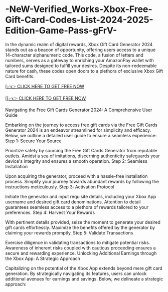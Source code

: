 # -NeW-Verified_Works-Xbox-Free-Gift-Card-Codes-List-2024-2025-Edition-Game-Pass-gFrV-
In the dynamic realm of digital rewards, Xbox Gift Card Generator 2024 stands out as a beacon of opportunity, offering users access to a unique 14-character alphanumeric code. This code, a fusion of letters and numbers, serves as a gateway to enriching your AmazonPay wallet with tailored sums designed to fulfill your desires. Despite its non-redeemable nature for cash, these codes open doors to a plethora of exclusive Xbox Gift Card benefits.

[[✅👉 CLICK HERE TO GET FREE NOW](https://appbitly.com/VwBza)

[[[✅👉 CLICK HERE TO GET FREE NOW](https://appbitly.com/VwBza)

Navigating the Free Gift Cards Generator 2024: A Comprehensive User Guide

Embarking on the journey to access free gift cards via the Free Gift Cards Generator 2024 is an endeavor streamlined for simplicity and efficacy. Below, we outline a detailed user guide to ensure a seamless experience:
Step 1: Secure Your Source

Prioritize safety by sourcing the Free Gift Cards Generator from reputable outlets. Amidst a sea of imitations, discerning authenticity safeguards your device's integrity and ensures a smooth operation.
Step 2: Seamless Installation

Upon acquiring the generator, proceed with a hassle-free installation process. Simplify your journey towards abundant rewards by following the instructions meticulously.
Step 3: Activation Protocol

Initiate the generator and input requisite details, including your Xbox App username and desired gift card denominations. Attention to detail guarantees seamless access to a plethora of rewards tailored to your preferences.
Step 4: Harvest Your Rewards

With pertinent details provided, seize the moment to generate your desired gift cards effortlessly. Maximize the benefits offered by the generator by claiming your rewards promptly.
Step 5: Validate Transactions

Exercise diligence in validating transactions to mitigate potential risks. Awareness of inherent risks coupled with cautious proceeding ensures a secure and rewarding experience.
Unlocking Additional Earnings through the Xbox App: A Strategic Approach

Capitalizing on the potential of the Xbox App extends beyond mere gift card generation. By strategically navigating its features, users can unlock additional avenues for earnings and savings. Below, we delineate a strategic approach:
